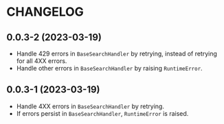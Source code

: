 # CHANGELOG

## 0.0.3-2 (2023-03-19)

- Handle 429 errors in `BaseSearchHandler` by retrying, instead of retrying for all 4XX errors.
- Handle other errors in `BaseSearchHandler` by raising `RuntimeError`.

## 0.0.3-1 (2023-03-19)

- Handle 4XX errors in `BaseSearchHandler` by retrying.
- If errors persist in `BaseSearchHandler`, `RuntimeError` is raised.